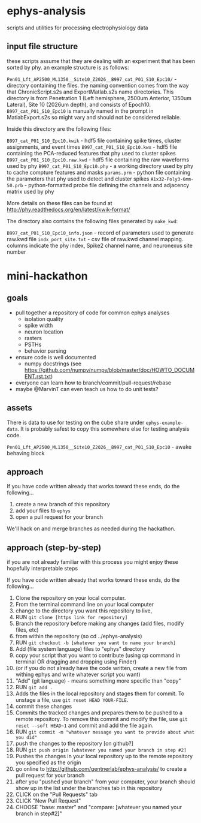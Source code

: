# ephys-analysis
scripts and utilities for processing electrophysiology data

## input file structure

these scripts assume that they are dealing with an experiment that has been sorted by phy. an example structure is as follows:

`Pen01_Lft_AP2500_ML1350__Site10_Z2026__B997_cat_P01_S10_Epc10/` - directory containing the files. the naming convention comes from the way that ChronicScript.s2s and ExportMatlab.s2s name directories. This directory is from Penetration 1 (Left hemisphere, 2500um Anterior, 1350um Lateral), Site 10 (2026um depth), and consists of Epoch10. `B997_cat_P01_S10_Epc10` is manually named in the prompt in MatlabExport.s2s so might vary and should not be considered reliable.

Inside this directory are the following files:

`B997_cat_P01_S10_Epc10.kwik` - hdf5 file containing spike times, cluster assignments, and event times
`B997_cat_P01_S10_Epc10.kwx` - hdf5 file containing the PCA-reduced features that phy used to cluster spikes
`B997_cat_P01_S10_Epc10.raw.kwd` - hdf5 file containing the raw waveforms used by phy
`B997_cat_P01_S10_Epc10.phy` - a working directory used by phy to cache compture features and masks
`params.prm` - python file containing the parameters that phy used to detect and cluster spikes
`A1x32-Poly3-6mm-50.prb` - python-formatted probe file defining the channels and adjacency matrix used by phy

More details on these files can be found at http://phy.readthedocs.org/en/latest/kwik-format/

The directory also contains the following files generated by `make_kwd`:

`B997_cat_P01_S10_Epc10_info.json` - record of parameters used to generate raw.kwd file
`indx_port_site.txt` - csv file of raw.kwd channel mapping. columns indicate the phy index, Spike2 channel name, and neuronexus site number

# mini-hackathon

## goals
- pull together a repository of code for common ephys analyses
  - isolation quality
  - spike width
  - neuron location
  - rasters
  - PSTHs
  - behavior parsing
- ensure code is well documented
  - numpy docstrings (see https://github.com/numpy/numpy/blob/master/doc/HOWTO_DOCUMENT.rst.txt)
- everyone can learn how to branch/commit/pull-request/rebase
- maybe @MarvinT can even teach us how to do unit tests?

## assets

There is data to use for testing on the cube share under `ephys-example-data`. It is probably safest to copy this somewhere else for testing analysis code.

`Pen01_Lft_AP2500_ML1350__Site10_Z2026__B997_cat_P01_S10_Epc10` - awake behaving block

## approach

If you have code written already that works toward these ends, do the following...

1. create a new branch of this repository
2. add your files to `ephys`
3. open a pull request for your branch

We'll hack on and merge branches as needed during the hackathon.

## approach (step-by-step)

if you are not already familiar with this process you might enjoy these hopefully interpretable steps


If you have code written already that works toward these ends, do the following...

1. Clone the repository on your local computer.
  1. From the terminal command line on your local computer 
  2. change to the directory you want this repository to live, 
  3. RUN `git clone [https link for repository]`
2. Branch the repository before making any changes (add files, modify files, etc)
  1. from within the repository (so cd ../ephys-analysis)
  2. RUN `git checkout -b [whatever you want to name your branch]`
3. Add (file system language) files to "ephys" directory
  1. copy your script that you want to contribute (using cp command in terminal OR dragging and dropping using Finder)
  2. (or if you do not already have the code written, create a new file from withing ephys and write whatever script you want)
4. "Add" (git language) - means something more specific than "copy"
  1. RUN `git add .`
  2. Adds the files in the local repository and stages them for commit. To unstage a file, use `git reset HEAD YOUR-FILE`.
5. commit these changes 
  1. Commits the tracked changes and prepares them to be pushed to a remote repository. To remove this commit and modify the file, use `git reset --soft HEAD~1` and commit and add the file again.
  2. RUN `git commit -m "whatever message you want to provide about what you did"`
6. push the changes to the repository [on github?] 
  1. RUN `git push origin [whatever you named your branch in step #2]`
  2. Pushes the changes in your local repository up to the remote repository you specified as the origin
7. go online to http://github.com/gentnerlab/ephys-analysis/ to create a pull request for your branch
  1. after you "pushed your branch" from your computer, your branch should show up in the list under the branches tab in this repository
  2. CLICK on the "Pull Requests" tab
  3. CLICK "New Pull Request"
  4. CHOOSE "base: master" and "compare: [whatever you named your branch in step#2]"
